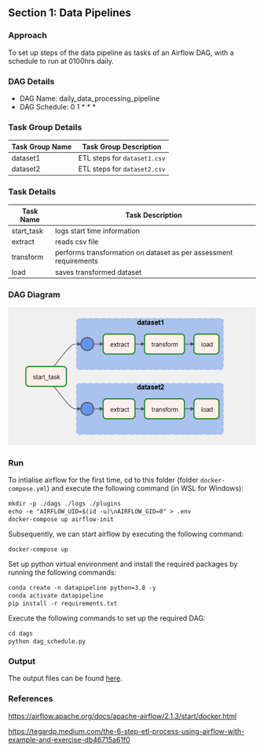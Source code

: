 ## Section 1: Data Pipelines

### Approach
To set up steps of the data pipeline as tasks of an Airflow DAG, with a schedule to run at 0100hrs daily.

### DAG Details
* DAG Name: daily_data_processing_pipeline
* DAG Schedule: 0 1 * * *

### Task Group Details
| Task Group Name | Task Group Description |
| --- | --- |
| dataset1 | ETL steps for `dataset1.csv` |
| dataset2 | ETL steps for `dataset2.csv` |

### Task Details
| Task Name | Task Description |
| --- | --- |
| start_task | logs start time information |
| extract | reads csv file |
| transform | performs transformation on dataset as per assessment requirements |
| load | saves transformed dataset |

### DAG Diagram
![](dag-diagram.png)

### Run
To intialise airflow for the first time, cd to this folder (folder `docker-compose.yml`) and execute the following command (in WSL for Windows):
```
mkdir -p ./dags ./logs ./plugins
echo -e "AIRFLOW_UID=$(id -u)\nAIRFLOW_GID=0" > .env
docker-compose up airflow-init
```

Subsequently, we can start airflow by executing the following command:
```
docker-compose up
```

Set up python virtual environment and install the required packages by running the following commands:
```
conda create -n datapipeline python=3.8 -y
conda activate datapipeline
pip install -r requirements.txt
```

Execute the following commands to set up the required DAG:
```
cd dags
python dag_schedule.py
```

### Output
The output files can be found [here](dags/output/).

### References
https://airflow.apache.org/docs/apache-airflow/2.1.3/start/docker.html

https://tegardp.medium.com/the-6-step-etl-process-using-airflow-with-example-and-exercise-db46715a61f0